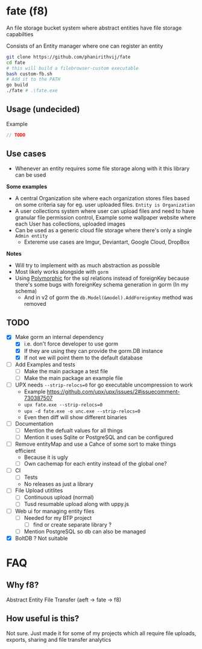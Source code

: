 # fate (f8)

An file storage bucket system where abstract entities have file storage capabilties

Consists of an Entity manager where one can register an entity

```sh
git clone https://github.com/phanirithvij/fate
cd fate
# this will build a filebrowser-custom executable
bash custom-fb.sh
# Add it to the PATH
go build
./fate # .\fate.exe
```

## Usage (undecided)


Example

```go
// TODO
```

## Use cases

- Whenever an entity requires some file storage along with it this library can be used

**Some examples**

- A central Organization site where each organization stores files based on some criteria say for eg. user uploaded files. `Entity is Organization`
- A user collections system where user can upload files and need to have granular file permission control, Example some wallpaper website where each User has collections, uploaded images
- Can be used as a generic cloud file storage where there's only a single `Admin entity`
  - Extereme use cases are Imgur, Deviantart, Google Cloud, DropBox

**Notes**

- Will try to implement with as much abstraction as possible
- Most likely works alongside with `gorm`
- Using [Polymorphic](https://gorm.io/docs/has_many.html#Polymorphism-Association) for the sql relations instead of foreignKey because there's some bugs with foreignKey schema generation in gorm (In my schema)
  - And in v2 of gorm the `db.Model(&model).AddForeignKey` method was removed

## TODO

- [x] Make gorm an internal dependency
  - [x] i.e. don't force developer to use gorm
  - [x] If they are using they can provide the gorm.DB instance
  - [x] If not we will point them to the default database
- [ ] Add Examples and tests
  - [ ] Make the main package a test file
  - [ ] Make the main package an example file
- [ ] UPX needs `--strip-relocs=0` for go executable uncompression to work
  - Example https://github.com/upx/upx/issues/2#issuecomment-730387507
  - `upx fate.exe --strip-relocs=0`
  - `upx -d fate.exe -o unc.exe --strip-relocs=0`
  - Even then diff will show different binaries
- [ ] Documentation
  - [ ] Mention the defualt values for all things
  - [ ] Mention it uses Sqlite or PostgreSQL and can be configured
- [ ] Remove entityMap and use a Cahce of some sort to make things efficient
  - Because it is ugly
  - [ ] Own cachemap for each entity instead of the global one?
- [ ] CI
  - [ ] Tests
  - No releases as just a library
- [ ] File Upload utitlites
  - [ ] Continuous upload (normal)
  - [ ] Tusd resumable upload along with uppy.js
- [ ] Web ui for managing entity files
  - [ ] Needed for my BTP project
    - [ ] find or create separate library ?
  - [ ] Mention PostgreSQL so db can also be managed
- [x] BoltDB ? Not suitable

# FAQ

## Why f8?

Abstract Entity File Transfer (aeft -> fate -> f8)

## How useful is this?

Not sure. Just made it for some of my projects which all require file uploads, exports, sharing and file transfer analytics
